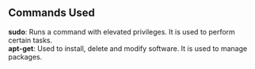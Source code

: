## Commands Used

<b>sudo</b>: Runs a command with elevated privileges. It is used to perform certain tasks.<br>
<b>apt-get</b>: Used to install, delete and modify software. It is used to manage packages.
